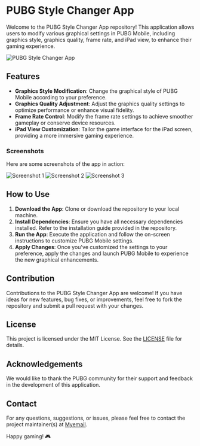# PUBG Style Changer App

Welcome to the PUBG Style Changer App repository! This application allows users to modify various graphical settings in PUBG Mobile, including graphics style, graphics quality, frame rate, and iPad view, to enhance their gaming experience.

![PUBG Style Changer App](https://example.com/pubg-style-changer-app-screenshot.png)

## Features

- **Graphics Style Modification**: Change the graphical style of PUBG Mobile according to your preference.
- **Graphics Quality Adjustment**: Adjust the graphics quality settings to optimize performance or enhance visual fidelity.
- **Frame Rate Control**: Modify the frame rate settings to achieve smoother gameplay or conserve device resources.
- **iPad View Customization**: Tailor the game interface for the iPad screen, providing a more immersive gaming experience.

### Screenshots

Here are some screenshots of the app in action:

![Screenshot 1](https://example.com/screenshot1.png)
![Screenshot 2](https://example.com/screenshot2.png)
![Screenshot 3](https://example.com/screenshot3.png)

## How to Use

1. **Download the App**: Clone or download the repository to your local machine.
2. **Install Dependencies**: Ensure you have all necessary dependencies installed. Refer to the installation guide provided in the repository.
3. **Run the App**: Execute the application and follow the on-screen instructions to customize PUBG Mobile settings.
4. **Apply Changes**: Once you've customized the settings to your preference, apply the changes and launch PUBG Mobile to experience the new graphical enhancements.

## Contribution

Contributions to the PUBG Style Changer App are welcome! If you have ideas for new features, bug fixes, or improvements, feel free to fork the repository and submit a pull request with your changes.

## License

This project is licensed under the MIT License. See the [LICENSE](LICENSE) file for details.

## Acknowledgements

We would like to thank the PUBG community for their support and feedback in the development of this application.

## Contact

For any questions, suggestions, or issues, please feel free to contact the project maintainer(s) at [Myemail](sayan8013cocacc@gmail.com).

Happy gaming! 🎮
